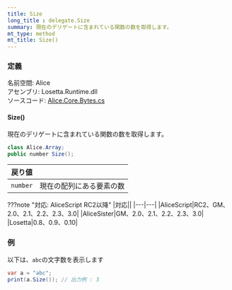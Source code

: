 ```yaml
---
title: Size
long_title : delegate.Size
summary: 現在のデリゲートに含まれている関数の数を取得します。
mt_type: method
mt_title: Size()
---
```


### 定義
名前空間: Alice<br/>
アセンブリ: Losetta.Runtime.dll<br/>
ソースコード: [Alice.Core.Bytes.cs](https://github.com/WSOFT-Project/Losetta/blob/master/Losetta.Runtime/Core/Extension/Alice.Core.Bytes.cs)

#### Size()

現在のデリゲートに含まれている関数の数を取得します。

```cs title="AliceScript"
class Alice.Array;
public number Size();
```

|戻り値| |
|-|-|
|`number`| 現在の配列にある要素の数|

???note "対応: AliceScript RC2以降"
    |対応||
    |---|---|
    |AliceScript|RC2、GM、2.0、2.1、2.2、2.3、3.0|
    |AliceSister|GM、2.0、2.1、2.2、2.3、3.0|
    |Losetta|0.8、0.9、0.10|

### 例
以下は、`abc`の文字数を表示します

```cs title="AliceScript"
var a = "abc";
print(a.Size()); // 出力例 : 3
```
